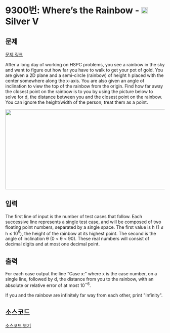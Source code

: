 # 9300번: Where’s the Rainbow - <img src="https://static.solved.ac/tier_small/6.svg" style="height:20px" /> Silver V

<!-- performance -->

<!-- 문제 제출 후 깃허브에 푸시를 했을 때 제출한 코드의 성능이 입력될 공간입니다.-->

<!-- end -->

## 문제

[문제 링크](https://boj.kr/9300)


<p>After a long day of working on HSPC problems, you see a rainbow in the sky and want to figure out how far you have to walk to get your pot of gold. You are given a 2D plane and a semi-circle (rainbow) of height h placed with the center somewhere along the x-axis. You are also given an angle of inclination to view the top of the rainbow from the origin. Find how far away the closest point on the rainbow is to you by using the picture below to solve for d, the distance between you and the closest point on the rainbow. You can ignore the height/width of the person; treat them as a point.</p>

<p style="text-align: center;"><img alt="" src="https://onlinejudgeimages.s3-ap-northeast-1.amazonaws.com/problem/9300/1.png" style="height:253px; width:641px"></p>



## 입력


<p>The first line of input is the number of test cases that follow. Each successive line represents a single test case, and will be composed of two floating point numbers, separated by a single space. The first value is h (1 ≤ h ≤ 10<sup>5</sup>), the height of the rainbow at its highest point. The second is the angle of inclination θ (0 &lt; θ &lt; 90).&nbsp;These real numbers will consist of decimal digits and at most one decimal point.</p>



## 출력


<p>For each case output the line “Case x:” where x is the case number, on a single line, followed by d, the distance from you to the rainbow,&nbsp;with an absolute or relative error of at most 10<sup>−6</sup>.</p>

<p>If you and the rainbow are infinitely far way from each other, print "Infinity".</p>



## 소스코드

[소스코드 보기](Where’s%20the%20Rainbow.cpp)